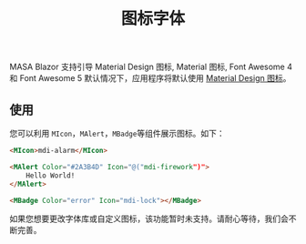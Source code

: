 ﻿---
order: 4
title: 图标字体
---

MASA Blazor 支持引导 Material Design 图标, Material 图标, Font Awesome 4 和 Font Awesome 5 默认情况下，应用程序将默认使用 [Material Design 图标](https://materialdesignicons.com/)。

## 使用

您可以利用 `MIcon`，`MAlert`，`MBadge`等组件展示图标。如下：

```html
<MIcon>mdi-alarm</MIcon>

<MAlert Color="#2A3B4D" Icon="@("mdi-firework")">
    Hello World!
</MAlert>

<MBadge Color="error" Icon="mdi-lock"></MBadge>
```

如果您想要更改字体库或自定义图标，该功能暂时未支持。请耐心等待，我们会不断完善。